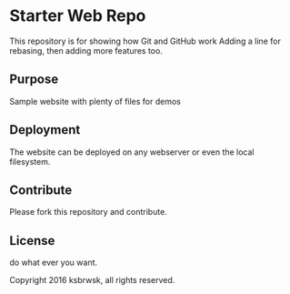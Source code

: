 # Starter Web Repo

This repository is for showing how Git and GitHub work
Adding a line for rebasing, then adding more features too.

## Purpose

Sample website with plenty of files for demos

## Deployment

The website can be deployed on any webserver or
even the local filesystem.

## Contribute

Please fork this repository and contribute.

## License

do what ever you want.


Copyright 2016 ksbrwsk, all rights reserved.

